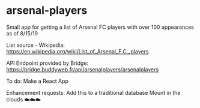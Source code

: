 # arsenal-players
Small app for getting a list of Arsenal FC players with over 100 appearances as of 8/15/19

List source - Wikipedia:
https://en.wikipedia.org/wiki/List_of_Arsenal_F.C._players

API Endpoint provided by Bridge:
https://bridge.buddyweb.fr/api/arsenalplayers/arsenalplayers

To do:
Make a React App

Enhancement requests:
Add this to a traditional database
Mount in the clouds ☁️☁️☁️
